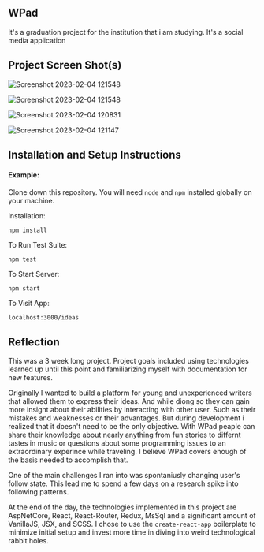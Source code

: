 ## WPad

It's a graduation project for the institution that i am studying. It's a social media application

## Project Screen Shot(s)

![Screenshot 2023-02-04 121548](https://user-images.githubusercontent.com/101328496/216756937-9d8b0f8c-8e79-438a-979a-84a1625e62cf.png)

![Screenshot 2023-02-04 121548](https://user-images.githubusercontent.com/101328496/216756966-e143645e-bf61-43d8-bf0b-f48f98f677ee.png)

![Screenshot 2023-02-04 120831](https://user-images.githubusercontent.com/101328496/216756979-8e3c89bc-a4ea-442d-95e9-f2d2b8f38edf.png)

![Screenshot 2023-02-04 121147](https://user-images.githubusercontent.com/101328496/216757036-dec23a2c-ab61-40df-81e6-ce0601c604ff.png)

## Installation and Setup Instructions

#### Example:  

Clone down this repository. You will need `node` and `npm` installed globally on your machine.  

Installation:

`npm install`  

To Run Test Suite:  

`npm test`  

To Start Server:

`npm start`  

To Visit App:

`localhost:3000/ideas`  

## Reflection

This was a 3 week long project. Project goals included using technologies learned up until this point and familiarizing myself with documentation for new features.  

Originally I wanted to build a platform for young and unexperienced writers that allowed them to express their ideas. And while diong so they can gain more insight about their abilities by interacting with other user. Such as their mistakes and weaknesses or their advantages. But during development i realized that it doesn't need to be the only objective. With WPad peaple can share their knowledge about nearly anything from fun stories to differnt tastes in music or questions about some programming issues to an extraordinary experince while traveling. I believe WPad covers enough of the basis needed to accomplish that.

One of the main challenges I ran into was spontaniusly changing user's follow state. This lead me to spend a few days on a research spike into following patterns.

At the end of the day, the technologies implemented in this project are AspNetCore, React, React-Router, Redux, MsSql and a significant amount of VanillaJS, JSX, and SCSS. I chose to use the `create-react-app` boilerplate to minimize initial setup and invest more time in diving into weird technological rabbit holes. 
